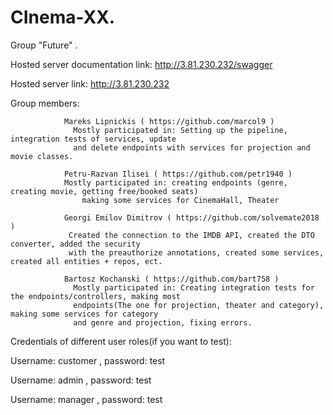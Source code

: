# CInema-XX.

Group "Future" .

Hosted server documentation link:  http://3.81.230.232/swagger 

Hosted server link: http://3.81.230.232

Group members:
                
                Mareks Lipnickis ( https://github.com/marcol9 )
                  Mostly participated in: Setting up the pipeline, integration tests of services, update
                  and delete endpoints with services for projection and movie classes.
                
                Petru-Razvan Ilisei ( https://github.com/petr1940 )
              	Mostly participated in: creating endpoints (genre, creating movie, getting free/booked seats)
		            making some services for CinemaHall, Theater
               
                Georgi Emilov Dimitrov ( https://github.com/solvemate2018 )
                 Created the connection to the IMDB API, created the DTO converter, added the security
                 with the preauthorize annotations, created some services, created all entities + repos, ect.
                
                Bartosz Kochanski ( https://github.com/bart758 )
                  Mostly participated in: Creating integration tests for the endpoints/controllers, making most 
                  endpoints(The one for projection, theater and category), making some services for category
                  and genre and projection, fixing errors.

Credentials of different user roles(if you want to test): 
                                                          
Username: customer , password: test
                                                          
Username: admin , password: test
                                                          
Username: manager , password: test
